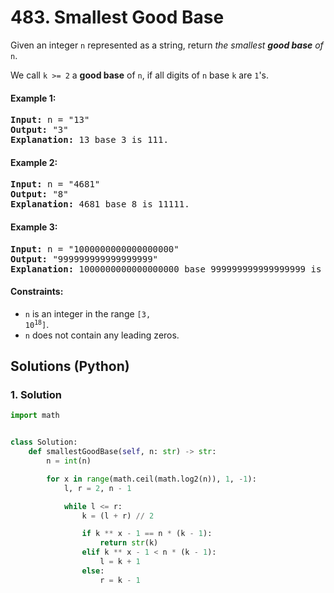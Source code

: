 # 483. Smallest Good Base
Given an integer `n` represented as a string, return *the smallest **good base** of* `n`.

We call `k >= 2` a **good base** of `n`, if all digits of `n` base `k` are `1`'s.

#### Example 1:
<pre>
<strong>Input:</strong> n = "13"
<strong>Output:</strong> "3"
<strong>Explanation:</strong> 13 base 3 is 111.
</pre>

#### Example 2:
<pre>
<strong>Input:</strong> n = "4681"
<strong>Output:</strong> "8"
<strong>Explanation:</strong> 4681 base 8 is 11111.
</pre>

#### Example 3:
<pre>
<strong>Input:</strong> n = "1000000000000000000"
<strong>Output:</strong> "999999999999999999"
<strong>Explanation:</strong> 1000000000000000000 base 999999999999999999 is 11.
</pre>

#### Constraints:
* `n` is an integer in the range <code>[3, 10<sup>18</sup>]</code>.
* `n` does not contain any leading zeros.

## Solutions (Python)

### 1. Solution
```Python
import math


class Solution:
    def smallestGoodBase(self, n: str) -> str:
        n = int(n)

        for x in range(math.ceil(math.log2(n)), 1, -1):
            l, r = 2, n - 1

            while l <= r:
                k = (l + r) // 2

                if k ** x - 1 == n * (k - 1):
                    return str(k)
                elif k ** x - 1 < n * (k - 1):
                    l = k + 1
                else:
                    r = k - 1
```
